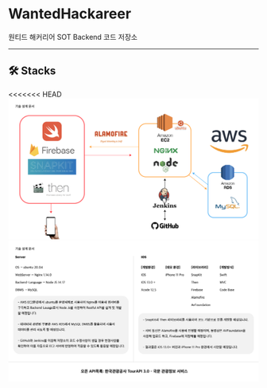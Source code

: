 # WantedHackareer
원티드 해커리어 SOT Backend 코드 저장소

--- 

## 🛠 Stacks

<<<<<<< HEAD
<img src="image/stacks1.png">
<img src="image/stacks2.png">
